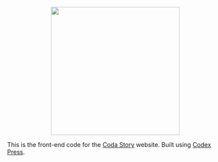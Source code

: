 <p align=center>
  <a href="https://codastory.com/">
    <img width=300 src="https://usercontent.codex.press/coda/logo.svg">
  </a>
</p>

This is the front-end code for the [Coda Story] website. Built using [Codex Press].

[Coda Story]: https://codastory.com
[Codex Press]: https://codex.press/
